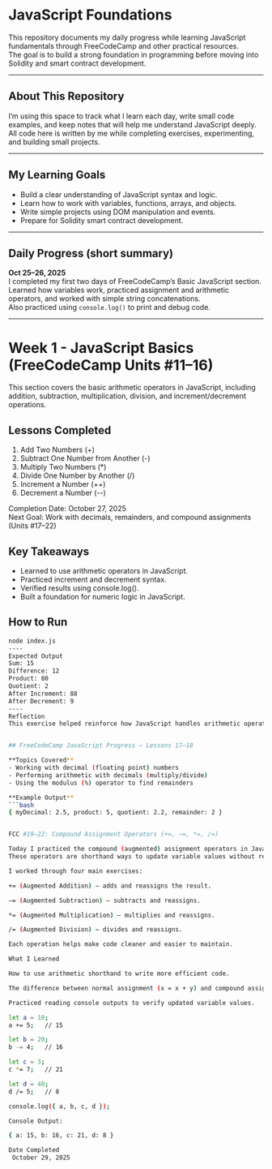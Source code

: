 # JavaScript Foundations

This repository documents my daily progress while learning JavaScript fundamentals through FreeCodeCamp and other practical resources.  
The goal is to build a strong foundation in programming before moving into Solidity and smart contract development.

---

## About This Repository

I’m using this space to track what I learn each day, write small code examples, and keep notes that will help me understand JavaScript deeply.  
All code here is written by me while completing exercises, experimenting, and building small projects.

---

## My Learning Goals
- Build a clear understanding of JavaScript syntax and logic.  
- Learn how to work with variables, functions, arrays, and objects.  
- Write simple projects using DOM manipulation and events.  
- Prepare for Solidity smart contract development.

---

## Daily Progress (short summary)

**Oct 25–26, 2025**  
I completed my first two days of FreeCodeCamp’s Basic JavaScript section.  
Learned how variables work, practiced assignment and arithmetic operators, and worked with simple string concatenations.  
Also practiced using `console.log()` to print and debug code.

---

# Week 1 - JavaScript Basics (FreeCodeCamp Units #11–16)

This section covers the basic arithmetic operators in JavaScript, including addition, subtraction, multiplication, division, and increment/decrement operations.

## Lessons Completed
1. Add Two Numbers (+)
2. Subtract One Number from Another (-)
3. Multiply Two Numbers (*)
4. Divide One Number by Another (/)
5. Increment a Number (++)
6. Decrement a Number (--)

Completion Date: October 27, 2025  
Next Goal: Work with decimals, remainders, and compound assignments (Units #17–22)

## Key Takeaways
- Learned to use arithmetic operators in JavaScript.
- Practiced increment and decrement syntax.
- Verified results using console.log().
- Built a foundation for numeric logic in JavaScript.

## How to Run
```bash
node index.js
----
Expected Output
Sum: 15
Difference: 12
Product: 80
Quotient: 2
After Increment: 88
After Decrement: 9
----
Reflection 
This exercise helped reinforce how JavaScript handles arithmetic operations and variable updates.


## FreeCodeCamp JavaScript Progress – Lessons 17–18

**Topics Covered**
- Working with decimal (floating point) numbers
- Performing arithmetic with decimals (multiply/divide)
- Using the modulus (%) operator to find remainders

**Example Output**
```bash
{ myDecimal: 2.5, product: 5, quotient: 2.2, remainder: 2 }


FCC #19–22: Compound Assignment Operators (+=, −=, *=, /=)

Today I practiced the compound (augmented) assignment operators in JavaScript.
These operators are shorthand ways to update variable values without rewriting the variable name on both sides of the expression.

I worked through four main exercises:

+= (Augmented Addition) – adds and reassigns the result.

−= (Augmented Subtraction) – subtracts and reassigns.

*= (Augmented Multiplication) – multiplies and reassigns.

/= (Augmented Division) – divides and reassigns.

Each operation helps make code cleaner and easier to maintain.

What I Learned

How to use arithmetic shorthand to write more efficient code.

The difference between normal assignment (x = x + y) and compound assignment (x += y).

Practiced reading console outputs to verify updated variable values.

let a = 10;
a += 5;   // 15

let b = 20;
b -= 4;   // 16

let c = 3;
c *= 7;   // 21

let d = 40;
d /= 5;   // 8

console.log({ a, b, c, d });

Console Output:

{ a: 15, b: 16, c: 21, d: 8 }

Date Completed
 October 29, 2025






